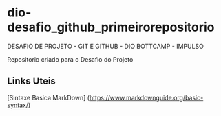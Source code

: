 # dio-desafio_github_primeirorepositorio
DESAFIO DE PROJETO - GIT E GITHUB - DIO BOTTCAMP - IMPULSO

Repositorio criado para o Desafio do Projeto

## Links Uteis 
[Sintaxe Basica MarkDown] (https://www.markdownguide.org/basic-syntax/)
